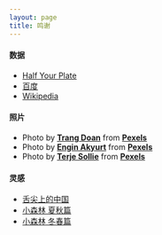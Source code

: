 ```yaml
---
layout: page
title: 鸣谢
---
```

#### 数据
- [Half Your Plate](https://www.halfyourplate.ca/)
- [百度](https://www.baidu.com/)
- [Wikipedia](https://www.wikipedia.org/)

#### 照片
- Photo by **[Trang Doan](https://www.pexels.com/@iamtrangdoan?utm_content=attributionCopyText&utm_medium=referral&utm_source=pexels)** from **[Pexels](https://www.pexels.com/photo/assorted-sliced-fruits-1128678/?utm_content=attributionCopyText&utm_medium=referral&utm_source=pexels)**
- Photo by **[Engin Akyurt](https://www.pexels.com/@enginakyurt?utm_content=attributionCopyText&utm_medium=referral&utm_source=pexels)** from **[Pexels](https://www.pexels.com/photo/flat-lay-photography-of-variety-of-vegetables-1435904/?utm_content=attributionCopyText&utm_medium=referral&utm_source=pexels)**
- Photo by **[Terje Sollie](https://www.pexels.com/@solliefoto?utm_content=attributionCopyText&utm_medium=referral&utm_source=pexels)** from **[Pexels](https://www.pexels.com/photo/appetizer-crab-cuisine-delicious-566343/?utm_content=attributionCopyText&utm_medium=referral&utm_source=pexels)**

#### 灵感
- [舌尖上的中国](https://movie.douban.com/subject/10606004/)
- [小森林 夏秋篇](https://movie.douban.com/subject/25814705/)
- [小森林 冬春篇](https://movie.douban.com/subject/25814707/)
